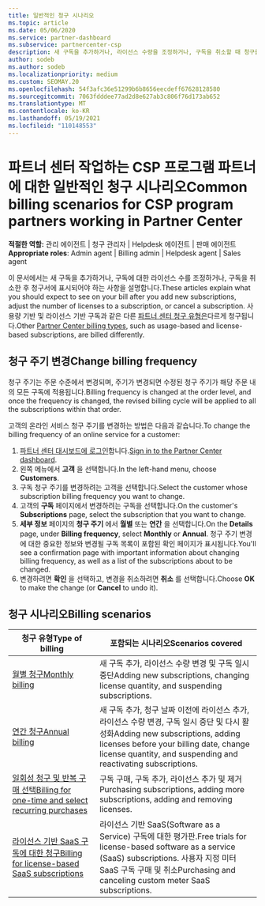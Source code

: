 ```yaml
---
title: 일반적인 청구 시나리오
ms.topic: article
ms.date: 05/06/2020
ms.service: partner-dashboard
ms.subservice: partnercenter-csp
description: 새 구독을 추가하거나, 라이선스 수량을 조정하거나, 구독을 취소할 때 청구를 탐색합니다. 사용량 기반 및 라이선스 기반 구독이 어떻게 다른지 확인합니다.
author: sodeb
ms.author: sodeb
ms.localizationpriority: medium
ms.custom: SEOMAY.20
ms.openlocfilehash: 54f3afc36e51299b6b8656eecdeff67628128580
ms.sourcegitcommit: 7063fdddee77ad2d8e627ab3c806f76d173ab652
ms.translationtype: MT
ms.contentlocale: ko-KR
ms.lasthandoff: 05/19/2021
ms.locfileid: "110148553"
---
```

# <a name="common-billing-scenarios-for-csp-program-partners-working-in-partner-center"></a><span data-ttu-id="098ba-104">파트너 센터 작업하는 CSP 프로그램 파트너에 대한 일반적인 청구 시나리오</span><span class="sxs-lookup"><span data-stu-id="098ba-104">Common billing scenarios for CSP program partners working in Partner Center</span></span>

<span data-ttu-id="098ba-105">**적절한 역할:** 관리 에이전트 | 청구 관리자 | Helpdesk 에이전트 | 판매 에이전트</span><span class="sxs-lookup"><span data-stu-id="098ba-105">**Appropriate roles**: Admin agent | Billing admin | Helpdesk agent | Sales agent</span></span>

<span data-ttu-id="098ba-106">이 문서에서는 새 구독을 추가하거나, 구독에 대한 라이선스 수를 조정하거나, 구독을 취소한 후 청구서에 표시되어야 하는 사항을 설명합니다.</span><span class="sxs-lookup"><span data-stu-id="098ba-106">These articles explain what you should expect to see on your bill after you add new subscriptions, adjust the number of licenses to a subscription, or cancel a subscription.</span></span> <span data-ttu-id="098ba-107">사용량 기반 및 라이선스 기반 구독과 같은 다른 [파트너 센터 청구 유형은](./billing-basics.md)다르게 청구됩니다.</span><span class="sxs-lookup"><span data-stu-id="098ba-107">Other [Partner Center billing types](./billing-basics.md), such as usage-based and license-based subscriptions, are billed differently.</span></span>


## <a name="change-billing-frequency"></a><span data-ttu-id="098ba-108">청구 주기 변경</span><span class="sxs-lookup"><span data-stu-id="098ba-108">Change billing frequency</span></span>

<span data-ttu-id="098ba-109">청구 주기는 주문 수준에서 변경되며, 주기가 변경되면 수정된 청구 주기가 해당 주문 내의 모든 구독에 적용됩니다.</span><span class="sxs-lookup"><span data-stu-id="098ba-109">Billing frequency is changed at the order level, and once the frequency is changed, the revised billing cycle will be applied to all the subscriptions within that order.</span></span> 

<span data-ttu-id="098ba-110">고객의 온라인 서비스 청구 주기를 변경하는 방법은 다음과 같습니다.</span><span class="sxs-lookup"><span data-stu-id="098ba-110">To change the billing frequency of an online service for a customer:</span></span>

1. <span data-ttu-id="098ba-111">[파트너 센터 대시보드에 로그인](https://partner.microsoft.com/dashboard/home)합니다.</span><span class="sxs-lookup"><span data-stu-id="098ba-111">[Sign in to the Partner Center dashboard](https://partner.microsoft.com/dashboard/home).</span></span>
2. <span data-ttu-id="098ba-112">왼쪽 메뉴에서 **고객** 을 선택합니다.</span><span class="sxs-lookup"><span data-stu-id="098ba-112">In the left-hand menu, choose **Customers**.</span></span>
3. <span data-ttu-id="098ba-113">구독 청구 주기를 변경하려는 고객을 선택합니다.</span><span class="sxs-lookup"><span data-stu-id="098ba-113">Select the customer whose subscription billing frequency you want to change.</span></span>
4. <span data-ttu-id="098ba-114">고객의 **구독** 페이지에서 변경하려는 구독을 선택합니다.</span><span class="sxs-lookup"><span data-stu-id="098ba-114">On the customer's **Subscriptions** page, select the subscription that you want to change.</span></span>
5. <span data-ttu-id="098ba-115">**세부 정보** 페이지의 **청구 주기** 에서 **월별** 또는 **연간** 을 선택합니다.</span><span class="sxs-lookup"><span data-stu-id="098ba-115">On the **Details** page, under **Billing frequency**, select **Monthly** or **Annual**.</span></span> <span data-ttu-id="098ba-116">청구 주기 변경에 대한 중요한 정보와 변경될 구독 목록이 포함된 확인 페이지가 표시됩니다.</span><span class="sxs-lookup"><span data-stu-id="098ba-116">You'll see a confirmation page with important information about changing billing frequency, as well as a list of the subscriptions about to be changed.</span></span>
6. <span data-ttu-id="098ba-117">변경하려면 **확인** 을 선택하고, 변경을 취소하려면 **취소** 를 선택합니다.</span><span class="sxs-lookup"><span data-stu-id="098ba-117">Choose **OK** to make the change (or **Cancel** to undo it).</span></span>

## <a name="billing-scenarios"></a><span data-ttu-id="098ba-118">청구 시나리오</span><span class="sxs-lookup"><span data-stu-id="098ba-118">Billing scenarios</span></span>

| <span data-ttu-id="098ba-119">청구 유형</span><span class="sxs-lookup"><span data-stu-id="098ba-119">Type of billing</span></span> | <span data-ttu-id="098ba-120">포함되는 시나리오</span><span class="sxs-lookup"><span data-stu-id="098ba-120">Scenarios covered</span></span> |
| --------------- | ----------------- |
| [<span data-ttu-id="098ba-121">월별 청구</span><span class="sxs-lookup"><span data-stu-id="098ba-121">Monthly billing</span></span>](common-billing-scenarios-monthly.md) | <span data-ttu-id="098ba-122">새 구독 추가, 라이선스 수량 변경 및 구독 일시 중단</span><span class="sxs-lookup"><span data-stu-id="098ba-122">Adding new subscriptions, changing license quantity, and suspending subscriptions.</span></span> |
| [<span data-ttu-id="098ba-123">연간 청구</span><span class="sxs-lookup"><span data-stu-id="098ba-123">Annual billing</span></span>](common-billing-scenarios-annual.md) | <span data-ttu-id="098ba-124">새 구독 추가, 청구 날짜 이전에 라이선스 추가, 라이선스 수량 변경, 구독 일시 중단 및 다시 활성화</span><span class="sxs-lookup"><span data-stu-id="098ba-124">Adding new subscriptions, adding licenses before your billing date, change license quantity, and suspending and reactivating subscriptions.</span></span> |
| [<span data-ttu-id="098ba-125">일회성 청구 및 반복 구매 선택</span><span class="sxs-lookup"><span data-stu-id="098ba-125">Billing for one-time and select recurring purchases</span></span>](common-billing-scenarios-onetime-recurring.md) | <span data-ttu-id="098ba-126">구독 구매, 구독 추가, 라이선스 추가 및 제거</span><span class="sxs-lookup"><span data-stu-id="098ba-126">Purchasing subscriptions, adding more subscriptions, adding and removing licenses.</span></span> |
| [<span data-ttu-id="098ba-127">라이선스 기반 SaaS 구독에 대한 청구</span><span class="sxs-lookup"><span data-stu-id="098ba-127">Billing for license-based SaaS subscriptions</span></span>](common-billing-scenarios-saas.md) | <span data-ttu-id="098ba-128">라이선스 기반 SaaS(Software as a Service) 구독에 대한 평가판.</span><span class="sxs-lookup"><span data-stu-id="098ba-128">Free trials for license-based software as a service (SaaS) subscriptions.</span></span> <span data-ttu-id="098ba-129">사용자 지정 미터 SaaS 구독 구매 및 취소</span><span class="sxs-lookup"><span data-stu-id="098ba-129">Purchasing and canceling custom meter SaaS subscriptions.</span></span> |